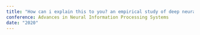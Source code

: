 ```yaml
---
title: "How can i explain this to you? an empirical study of deep neural network explanation methods"
conference: Advances in Neural Information Processing Systems
date: "2020"
---
```

